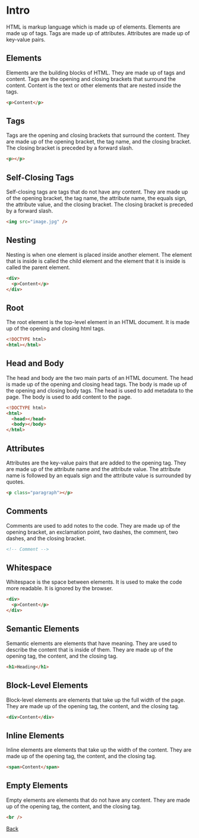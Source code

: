 # Intro

HTML is markup language which is made up of elements. Elements are made up of tags. Tags are made up of attributes. Attributes are made up of key-value pairs.

## Elements

Elements are the building blocks of HTML. They are made up of tags and content. Tags are the opening and closing brackets that surround the content. Content is the text or other elements that are nested inside the tags.

```html
<p>Content</p>
```

## Tags

Tags are the opening and closing brackets that surround the content. They are made up of the opening bracket, the tag name, and the closing bracket. The closing bracket is preceded by a forward slash.

```html
<p></p>
```

## Self-Closing Tags

Self-closing tags are tags that do not have any content. They are made up of the opening bracket, the tag name, the attribute name, the equals sign, the attribute value, and the closing bracket. The closing bracket is preceded by a forward slash.

```html
<img src="image.jpg" />
```

## Nesting

Nesting is when one element is placed inside another element. The element that is inside is called the child element and the element that it is inside is called the parent element.

```html
<div>
  <p>Content</p>
</div>
```

## Root

The root element is the top-level element in an HTML document. It is made up of the opening and closing html tags.

```html
<!DOCTYPE html>
<html></html>
```

## Head and Body

The head and body are the two main parts of an HTML document. The head is made up of the opening and closing head tags. The body is made up of the opening and closing body tags. The head is used to add metadata to the page. The body is used to add content to the page.

```html
<!DOCTYPE html>
<html>
  <head></head>
  <body></body>
</html>
```

## Attributes

Attributes are the key-value pairs that are added to the opening tag. They are made up of the attribute name and the attribute value. The attribute name is followed by an equals sign and the attribute value is surrounded by quotes.

```html
<p class="paragraph"></p>
```

## Comments

Comments are used to add notes to the code. They are made up of the opening bracket, an exclamation point, two dashes, the comment, two dashes, and the closing bracket.

```html
<!-- Comment -->
```

## Whitespace

Whitespace is the space between elements. It is used to make the code more readable. It is ignored by the browser.

```html
<div>
  <p>Content</p>
</div>
```

## Semantic Elements

Semantic elements are elements that have meaning. They are used to describe the content that is inside of them. They are made up of the opening tag, the content, and the closing tag.

```html
<h1>Heading</h1>
```

## Block-Level Elements

Block-level elements are elements that take up the full width of the page. They are made up of the opening tag, the content, and the closing tag.

```html
<div>Content</div>
```

## Inline Elements

Inline elements are elements that take up the width of the content. They are made up of the opening tag, the content, and the closing tag.

```html
<span>Content</span>
```

## Empty Elements

Empty elements are elements that do not have any content. They are made up of the opening tag, the content, and the closing tag.

```html
<br />
```

[Back](../../tree/main)